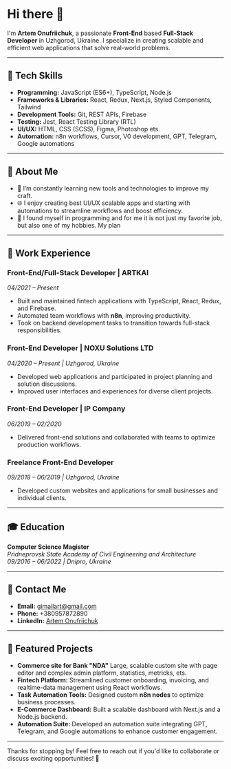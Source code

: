 # Hi there 👋

I'm **Artem Onufriichuk**, a passionate **Front-End** based **Full-Stack Developer** in Uzhgorod, Ukraine. I specialize in creating scalable and efficient web applications that solve real-world problems.

---

## 🔧 Tech Skills

- **Programming:** JavaScript (ES6+), TypeScript, Node.js  
- **Frameworks & Libraries:** React, Redux, Next.js, Styled Components, Tailwind  
- **Development Tools:** Git, REST APIs, Firebase
- **Testing:** Jest, React Testing Library (RTL)  
- **UI/UX:** HTML, CSS (SCSS), Figma, Photoshop ets.  
- **Automation:** n8n workflows, Cursor, V0 development, GPT, Telegram, Google automations

---

## 🚀 About Me

- 🔄 I’m constantly learning new tools and technologies to improve my craft.
- 🌐 I enjoy creating best UI/UX scalable apps and starting with automations to streamline workflows and boost efficiency.
- 🤖 I found myself in programming and for me it is not just my favorite job, but also one of my hobbies. My plan

---

## 💼 Work Experience

### Front-End/Full-Stack Developer | ARTKAI  
*04/2021 – Present*  
- Built and maintained fintech applications with TypeScript, React, Redux, and Firebase.  
- Automated team workflows with **n8n**, improving productivity.  
- Took on backend development tasks to transition towards full-stack responsibilities.

### Front-End Developer | NOXU Solutions LTD  
*04/2020 – Present | Uzhgorod, Ukraine*  
- Developed web applications and participated in project planning and solution discussions.  
- Improved user interfaces and experiences for diverse client projects.

### Front-End Developer | IP Company  
*06/2019 – 02/2020*  
- Delivered front-end solutions and collaborated with teams to optimize production workflows.

### Freelance Front-End Developer  
*09/2018 – 06/2019 | Uzhgorod, Ukraine*  
- Developed custom websites and applications for small businesses and individual clients.

---

## 🎓 Education

**Computer Science Magister**  
_Pridneprovsk State Academy of Civil Engineering and Architecture_  
*09/2016 – 06/2022 | Dnipro, Ukraine*

---

## 📧 Contact Me

- **Email:** gimailart@gmail.com  
- **Phone:** +380957872890  
- **LinkedIn:** [Artem Onufriichuk](https://www.linkedin.com/in/%D0%B0%D1%80%D1%82%D0%B5%D0%BC-%D0%BE%D0%BD%D1%83%D1%84%D1%80%D0%B8%D1%87%D1%83%D0%BA-929a221a1)

---

## 🎨 Featured Projects

- **Commerce site for Bank "NDA"** Large, scalable custom site with page editor and complex admin platform, statistics, metricks, ets.
- **Fintech Platform:** Streamlined customer onboarding, invoicing, and realtime-data management using React workflows.  
- **Task Automation Tools:** Designed custom **n8n nodes** to optimize business processes.  
- **E-Commerce Dashboard:** Built a scalable dashboard with Next.js and a Node.js backend.  
- **Automation Suite:** Developed an automation suite integrating GPT, Telegram, and Google automations to enhance customer engagement.  

---

Thanks for stopping by! Feel free to reach out if you'd like to collaborate or discuss exciting opportunities! 🎉

